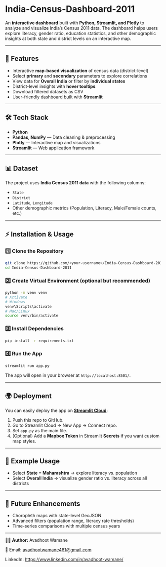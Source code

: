 # India-Census-Dashboard-2011

An **interactive dashboard** built with **Python, Streamlit, and Plotly** to analyze and visualize India’s Census 2011 data. The dashboard helps users explore literacy, gender ratio, education statistics, and other demographic insights at both state and district levels on an interactive map.

---

## 🚀 Features

* Interactive **map-based visualization** of census data (district-level)
* Select **primary** and **secondary** parameters to explore correlations
* View data for **Overall India** or filter by **individual states**
* District-level insights with **hover tooltips**
* Download filtered datasets as CSV
* User-friendly dashboard built with **Streamlit**

---

## 🛠️ Tech Stack

* **Python**
* **Pandas, NumPy** — Data cleaning & preprocessing
* **Plotly** — Interactive map and visualizations
* **Streamlit** — Web application framework

---

## 📊 Dataset

The project uses **India Census 2011 data** with the following columns:

* `State`
* `District`
* `Latitude`, `Longitude`
* Other demographic metrics (Population, Literacy, Male/Female counts, etc.)

---

## ⚡ Installation & Usage

### 1️⃣ Clone the Repository

```bash
git clone https://github.com/<your-username>/India-Census-Dashboard-2011.git
cd India-Census-Dashboard-2011
```

### 2️⃣ Create Virtual Environment (optional but recommended)

```bash
python -m venv venv
# Activate
# Windows
venv\Scripts\activate
# Mac/Linux
source venv/bin/activate
```

### 3️⃣ Install Dependencies

```bash
pip install -r requirements.txt
```

### 4️⃣ Run the App

```bash
streamlit run app.py
```

The app will open in your browser at `http://localhost:8501/`.

---

## 🌍 Deployment

You can easily deploy the app on **[Streamlit Cloud](https://streamlit.io/cloud)**:

1. Push this repo to GitHub.
2. Go to Streamlit Cloud → New App → Connect repo.
3. Set `app.py` as the main file.
4. (Optional) Add a **Mapbox Token** in Streamlit **Secrets** if you want custom map styles.

---

## 📌 Example Usage

* Select **State = Maharashtra** → explore literacy vs. population
* Select **Overall India** → visualize gender ratio vs. literacy across all districts

---

## 🔮 Future Enhancements

* Choropleth maps with state-level GeoJSON
* Advanced filters (population range, literacy rate thresholds)
* Time-series comparisons with multiple census years


---

👨‍💻 **Author:** Avadhoot Wamane

📧 Email: avadhootwamane461@gmail.com

LinkedIn: https://www.linkedin.com/in/avadhoot-wamane/
